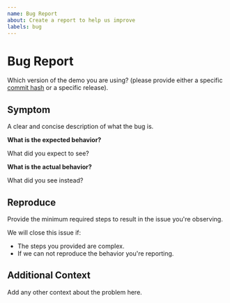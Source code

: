 ```yaml
---
name: Bug Report
about: Create a report to help us improve
labels: bug
---
```


# Bug Report

Which version of the demo you are using? (please provide either a specific
[commit
hash](https://github.com/open-telemetry/opentelemetry-demo-webstore/commits/main)
or a specific release).

## Symptom

A clear and concise description of what the bug is.

**What is the expected behavior?**

What did you expect to see?

**What is the actual behavior?**

What did you see instead?

## Reproduce

Provide the minimum required steps to result in the issue you're observing.

We will close this issue if:

* The steps you provided are complex.
* If we can not reproduce the behavior you're reporting.

## Additional Context

Add any other context about the problem here.
